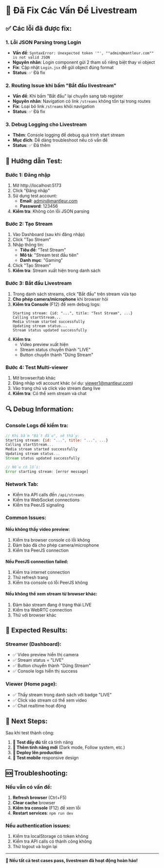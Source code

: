 # 🔧 Đã Fix Các Vấn Đề Livestream

## ✅ Các lỗi đã được fix:

### 1. **Lỗi JSON Parsing trong Login**
- **Vấn đề**: `SyntaxError: Unexpected token '"', ""admin@mantleur.com"" is not valid JSON`
- **Nguyên nhân**: Login component gửi 2 tham số riêng biệt thay vì object
- **Fix**: Cập nhật `Login.jsx` để gửi object đúng format
- **Status**: ✅ Đã fix

### 2. **Routing Issue khi bấm "Bắt đầu livestream"**
- **Vấn đề**: Khi bấm "Bắt đầu" lại chuyển sang tab register
- **Nguyên nhân**: Navigation có link `/streams` không tồn tại trong routes
- **Fix**: Loại bỏ link `/streams` khỏi navigation
- **Status**: ✅ Đã fix

### 3. **Debug Logging cho Livestream**
- **Thêm**: Console logging để debug quá trình start stream
- **Mục đích**: Dễ dàng troubleshoot nếu có vấn đề
- **Status**: ✅ Đã thêm

## 🧪 Hướng dẫn Test:

### **Bước 1: Đăng nhập**
1. Mở http://localhost:5173
2. Click "Đăng nhập"
3. Sử dụng test account:
   - **Email**: admin@mantleur.com
   - **Password**: 123456
4. **Kiểm tra**: Không còn lỗi JSON parsing

### **Bước 2: Tạo Stream**
1. Vào Dashboard (sau khi đăng nhập)
2. Click "Tạo Stream"
3. Nhập thông tin:
   - **Tiêu đề**: "Test Stream"
   - **Mô tả**: "Stream test đầu tiên"
   - **Danh mục**: "Gaming"
4. Click "Tạo Stream"
5. **Kiểm tra**: Stream xuất hiện trong danh sách

### **Bước 3: Bắt đầu Livestream**
1. Trong danh sách streams, click "Bắt đầu" trên stream vừa tạo
2. **Cho phép camera/microphone** khi browser hỏi
3. **Kiểm tra Console** (F12) để xem debug logs:
   ```
   Starting stream: {id: "...", title: "Test Stream", ...}
   Calling startStream...
   Media stream started successfully
   Updating stream status...
   Stream status updated successfully
   ```
4. **Kiểm tra**: 
   - Video preview xuất hiện
   - Stream status chuyển thành "LIVE"
   - Button chuyển thành "Dừng Stream"

### **Bước 4: Test Multi-viewer**
1. Mở browser/tab khác
2. Đăng nhập với account khác (ví dụ: viewer1@mantleur.com)
3. Vào trang chủ và click vào stream đang live
4. **Kiểm tra**: Có thể xem stream và chat

## 🔍 Debug Information:

### **Console Logs để kiểm tra:**
```javascript
// Khi bấm "Bắt đầu", sẽ thấy:
Starting stream: {id: "...", title: "...", ...}
Calling startStream...
Media stream started successfully
Updating stream status...
Stream status updated successfully

// Nếu có lỗi:
Error starting stream: [error message]
```

### **Network Tab:**
- Kiểm tra API calls đến `/api/streams`
- Kiểm tra WebSocket connections
- Kiểm tra PeerJS signaling

### **Common Issues:**

#### **Nếu không thấy video preview:**
1. Kiểm tra browser console có lỗi không
2. Đảm bảo đã cho phép camera/microphone
3. Kiểm tra PeerJS connection

#### **Nếu PeerJS connection failed:**
1. Kiểm tra internet connection
2. Thử refresh trang
3. Kiểm tra console có lỗi PeerJS không

#### **Nếu không thể xem stream từ browser khác:**
1. Đảm bảo stream đang ở trạng thái LIVE
2. Kiểm tra WebRTC connection
3. Thử với browser khác

## 🎯 Expected Results:

### **Streamer (Dashboard):**
- ✅ Video preview hiển thị camera
- ✅ Stream status = "LIVE"
- ✅ Button chuyển thành "Dừng Stream"
- ✅ Console logs hiển thị success

### **Viewer (Home page):**
- ✅ Thấy stream trong danh sách với badge "LIVE"
- ✅ Click vào stream có thể xem video
- ✅ Chat realtime hoạt động

## 🚀 Next Steps:

Sau khi test thành công:

1. **🧪 Test đầy đủ** tất cả tính năng
2. **🎨 Thêm tính năng mới** (Dark mode, Follow system, etc.)
3. **🚀 Deploy lên production**
4. **📱 Test mobile** responsive design

## 🆘 Troubleshooting:

### **Nếu vẫn có vấn đề:**
1. **Refresh browser** (Ctrl+F5)
2. **Clear cache** browser
3. **Kiểm tra console** (F12) để xem lỗi
4. **Restart services**: `npm run dev`

### **Nếu authentication issues:**
1. Kiểm tra localStorage có token không
2. Kiểm tra API calls có thành công không
3. Thử logout và login lại

---

**🎉 Nếu tất cả test cases pass, livestream đã hoạt động hoàn hảo!**








































